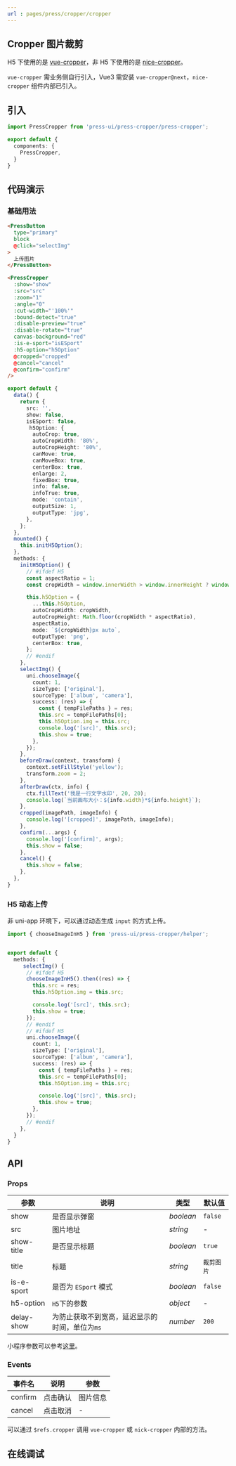```yaml
---
url : pages/press/cropper/cropper
---
```


## Cropper 图片裁剪

H5 下使用的是 [vue-cropper](https://www.npmjs.com/package/vue-cropper)，非 H5 下使用的是 [nice-cropper](https://github.com/prianyu/uniapp-nice-cropper)。

`vue-cropper` 需业务侧自行引入，Vue3 需安装 `vue-cropper@next`，`nice-cropper` 组件内部已引入。


## 引入

```ts
import PressCropper from 'press-ui/press-cropper/press-cropper';

export default {
  components: {
    PressCropper,
  }
}
```

## 代码演示

### 基础用法

```html
<PressButton
  type="primary"
  block
  @click="selectImg"
>
  上传图片
</PressButton>

<PressCropper
  :show="show"
  :src="src"
  :zoom="1"
  :angle="0"
  :cut-width="'100%'"
  :bound-detect="true"
  :disable-preview="true"
  :disable-rotate="true"
  canvas-background="red"
  :is-e-sport="isESport"
  :h5-option="h5Option"
  @cropped="cropped"
  @cancel="cancel"
  @confirm="confirm"
/>
```

```ts
export default {
  data() {
    return {
      src: '',
      show: false,
      isESport: false,
       h5Option: {
        autoCrop: true,
        autoCropWidth: '80%',
        autoCropHeight: '80%',
        canMove: true,
        canMoveBox: true,
        centerBox: true,
        enlarge: 2,
        fixedBox: true,
        info: false,
        infoTrue: true,
        mode: 'contain',
        outputSize: 1,
        outputType: 'jpg',
      },
    };
  },
  mounted() {
    this.initH5Option();
  },
  methods: {
    initH5Option() {
      // #ifdef H5
      const aspectRatio = 1;
      const cropWidth = window.innerWidth > window.innerHeight ? window.innerHeight : window.innerWidth;

      this.h5Option = {
        ...this.h5Option,
        autoCropWidth: cropWidth,
        autoCropHeight: Math.floor(cropWidth * aspectRatio),
        aspectRatio,
        mode: `${cropWidth}px auto`,
        outputType: 'png',
        centerBox: true,
      };
      // #endif
    },
    selectImg() {
      uni.chooseImage({
        count: 1,
        sizeType: ['original'],
        sourceType: ['album', 'camera'],
        success: (res) => {
          const { tempFilePaths } = res;
          this.src = tempFilePaths[0];
          this.h5Option.img = this.src;
          console.log('[src]', this.src);
          this.show = true;
        },
      });
    },
    beforeDraw(context, transform) {
      context.setFillStyle('yellow');
      transform.zoom = 2;
    },
    afterDraw(ctx, info) {
      ctx.fillText('我是一行文字水印', 20, 20);
      console.log(`当前画布大小：${info.width}*${info.height}`);
    },
    cropped(imagePath, imageInfo) {
      console.log('[cropped]', imagePath, imageInfo);
    },
    confirm(...args) {
      console.log('[confirm]', args);
      this.show = false;
    },
    cancel() {
      this.show = false;
    },
  },
}
```

### H5 动态上传

非 uni-app 环境下，可以通过动态生成 `input` 的方式上传。

```ts
import { chooseImageInH5 } from 'press-ui/press-cropper/helper';


export default {
  methods: {
     selectImg() {
      // #ifdef H5
      chooseImageInH5().then((res) => {
        this.src = res;
        this.h5Option.img = this.src;

        console.log('[src]', this.src);
        this.show = true;
      });
      // #endif
      // #ifdef H5
      uni.chooseImage({
        count: 1,
        sizeType: ['original'],
        sourceType: ['album', 'camera'],
        success: (res) => {
          const { tempFilePaths } = res;
          this.src = tempFilePaths[0];
          this.h5Option.img = this.src;

          console.log('[src]', this.src);
          this.show = true;
        },
      });
      // #endif
    },
  }
}
```


## API

### Props

| 参数       | 说明                                           | 类型      | 默认值     |
| ---------- | ---------------------------------------------- | --------- | ---------- |
| show       | 是否显示弹窗                                   | _boolean_ | `false`    |
| src        | 图片地址                                       | _string_  | -          |
| show-title | 是否显示标题                                   | _boolean_ | `true`     |
| title      | 标题                                           | _string_  | `裁剪图片` |
| is-e-sport | 是否为 `ESport` 模式                           | _boolean_ | `false`    |
| h5-option  | `H5`下的参数                                   | _object_  | -          |
| delay-show | 为防止获取不到宽高，延迟显示的时间，单位为`ms` | _number_  | `200`      |

小程序参数可以参考[这里](https://github.com/prianyu/uniapp-nice-cropper)。

### Events

| 事件名  | 说明     | 参数     |
| ------- | -------- | -------- |
| confirm | 点击确认 | 图片信息 |
| cancel  | 点击取消 | -        |

可以通过 `$refs.cropper` 调用 `vue-cropper` 或 `nick-cropper` 内部的方法。

## 在线调试

<debug-online />
